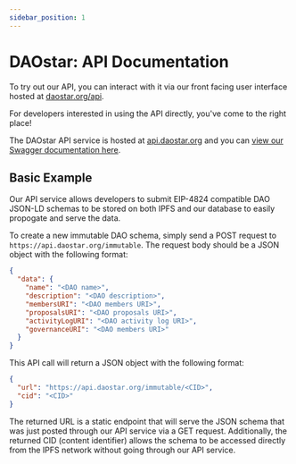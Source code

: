 ```yaml
---
sidebar_position: 1
---
```


# DAOstar: API Documentation

To try out our API, you can interact with it via our front facing user interface hosted at [daostar.org/api](https://daostar.org/api).

For developers interested in using the API directly, you've come to the right place!

The DAOstar API service is hosted at [api.daostar.org](https://api.daostar.org) and you can [view our Swagger documentation here](https://daostar.org/api/docs).

## Basic Example

Our API service allows developers to submit EIP-4824 compatible DAO JSON-LD schemas to be stored on both IPFS and our database to easily propogate and serve the data. 

To create a new immutable DAO schema, simply send a POST request to `https://api.daostar.org/immutable`. The request body should be a JSON object with the following format:
```json
{
  "data": {
    "name": "<DAO name>",
    "description": "<DAO description>",
    "membersURI": "<DAO members URI>",
    "proposalsURI": "<DAO proposals URI>",
    "activityLogURI": "<DAO activity log URI>",
    "governanceURI": "<DAO members URI>"
  }
}
```
This API call will return a JSON object with the following format:
```json
{
  "url": "https://api.daostar.org/immutable/<CID>",
  "cid": "<CID>"
}
```
The returned URL is a static endpoint that will serve the JSON schema that was just posted through our API service via a GET request. Additionally, the returned CID (content identifier) allows the schema to be accessed directly from the IPFS network without going through our API service.